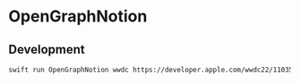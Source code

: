 # OpenGraphNotion


## Development

```bash
swift run OpenGraphNotion wwdc https://developer.apple.com/wwdc22/110350
```
